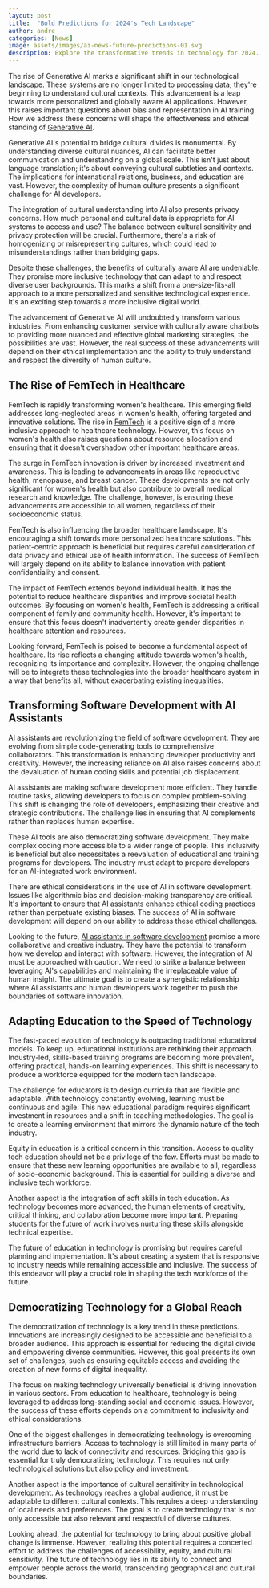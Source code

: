 ```yaml
---
layout: post
title:  "Bold Predictions for 2024's Tech Landscape"
author: andre
categories: [News]
image: assets/images/ai-news-future-predictions-01.svg
description: Explore the transformative trends in technology for 2024.
---
```


The rise of Generative AI marks a significant shift in our technological landscape. These systems are no longer limited to processing data; they're beginning to understand cultural contexts. This advancement is a leap towards more personalized and globally aware AI applications. However, this raises important questions about bias and representation in AI training. How we address these concerns will shape the effectiveness and ethical standing of [Generative AI](https://techwizco.com/comprehensive-guide-to-artificial-intelligence/).

Generative AI's potential to bridge cultural divides is monumental. By understanding diverse cultural nuances, AI can facilitate better communication and understanding on a global scale. This isn't just about language translation; it's about conveying cultural subtleties and contexts. The implications for international relations, business, and education are vast. However, the complexity of human culture presents a significant challenge for AI developers.

The integration of cultural understanding into AI also presents privacy concerns. How much personal and cultural data is appropriate for AI systems to access and use? The balance between cultural sensitivity and privacy protection will be crucial. Furthermore, there's a risk of homogenizing or misrepresenting cultures, which could lead to misunderstandings rather than bridging gaps.

Despite these challenges, the benefits of culturally aware AI are undeniable. They promise more inclusive technology that can adapt to and respect diverse user backgrounds. This marks a shift from a one-size-fits-all approach to a more personalized and sensitive technological experience. It's an exciting step towards a more inclusive digital world.

The advancement of Generative AI will undoubtedly transform various industries. From enhancing customer service with culturally aware chatbots to providing more nuanced and effective global marketing strategies, the possibilities are vast. However, the real success of these advancements will depend on their ethical implementation and the ability to truly understand and respect the diversity of human culture.


## The Rise of FemTech in Healthcare

FemTech is rapidly transforming women's healthcare. This emerging field addresses long-neglected areas in women's health, offering targeted and innovative solutions. The rise in [FemTech](https://femtechinsider.com/what-is-femtech/) is a positive sign of a more inclusive approach to healthcare technology. However, this focus on women's health also raises questions about resource allocation and ensuring that it doesn't overshadow other important healthcare areas.

The surge in FemTech innovation is driven by increased investment and awareness. This is leading to advancements in areas like reproductive health, menopause, and breast cancer. These developments are not only significant for women's health but also contribute to overall medical research and knowledge. The challenge, however, is ensuring these advancements are accessible to all women, regardless of their socioeconomic status.

FemTech is also influencing the broader healthcare landscape. It's encouraging a shift towards more personalized healthcare solutions. This patient-centric approach is beneficial but requires careful consideration of data privacy and ethical use of health information. The success of FemTech will largely depend on its ability to balance innovation with patient confidentiality and consent.

The impact of FemTech extends beyond individual health. It has the potential to reduce healthcare disparities and improve societal health outcomes. By focusing on women's health, FemTech is addressing a critical component of family and community health. However, it's important to ensure that this focus doesn't inadvertently create gender disparities in healthcare attention and resources.

Looking forward, FemTech is poised to become a fundamental aspect of healthcare. Its rise reflects a changing attitude towards women's health, recognizing its importance and complexity. However, the ongoing challenge will be to integrate these technologies into the broader healthcare system in a way that benefits all, without exacerbating existing inequalities.


## Transforming Software Development with AI Assistants

AI assistants are revolutionizing the field of software development. They are evolving from simple code-generating tools to comprehensive collaborators. This transformation is enhancing developer productivity and creativity. However, the increasing reliance on AI also raises concerns about the devaluation of human coding skills and potential job displacement.

AI assistants are making software development more efficient. They handle routine tasks, allowing developers to focus on complex problem-solving. This shift is changing the role of developers, emphasizing their creative and strategic contributions. The challenge lies in ensuring that AI complements rather than replaces human expertise.

These AI tools are also democratizing software development. They make complex coding more accessible to a wider range of people. This inclusivity is beneficial but also necessitates a reevaluation of educational and training programs for developers. The industry must adapt to prepare developers for an AI-integrated work environment.

There are ethical considerations in the use of AI in software development. Issues like algorithmic bias and decision-making transparency are critical. It's important to ensure that AI assistants enhance ethical coding practices rather than perpetuate existing biases. The success of AI in software development will depend on our ability to address these ethical challenges.

Looking to the future, [AI assistants in software development](https://www.elegantthemes.com/blog/wordpress/best-ai-coding-assistant) promise a more collaborative and creative industry. They have the potential to transform how we develop and interact with software. However, the integration of AI must be approached with caution. We need to strike a balance between leveraging AI's capabilities and maintaining the irreplaceable value of human insight. The ultimate goal is to create a synergistic relationship where AI assistants and human developers work together to push the boundaries of software innovation.


## Adapting Education to the Speed of Technology

The fast-paced evolution of technology is outpacing traditional educational models. To keep up, educational institutions are rethinking their approach. Industry-led, skills-based training programs are becoming more prevalent, offering practical, hands-on learning experiences. This shift is necessary to produce a workforce equipped for the modern tech landscape.

The challenge for educators is to design curricula that are flexible and adaptable. With technology constantly evolving, learning must be continuous and agile. This new educational paradigm requires significant investment in resources and a shift in teaching methodologies. The goal is to create a learning environment that mirrors the dynamic nature of the tech industry.

Equity in education is a critical concern in this transition. Access to quality tech education should not be a privilege of the few. Efforts must be made to ensure that these new learning opportunities are available to all, regardless of socio-economic background. This is essential for building a diverse and inclusive tech workforce.

Another aspect is the integration of soft skills in tech education. As technology becomes more advanced, the human elements of creativity, critical thinking, and collaboration become more important. Preparing students for the future of work involves nurturing these skills alongside technical expertise.

The future of education in technology is promising but requires careful planning and implementation. It's about creating a system that is responsive to industry needs while remaining accessible and inclusive. The success of this endeavor will play a crucial role in shaping the tech workforce of the future.


## Democratizing Technology for a Global Reach

The democratization of technology is a key trend in these predictions. Innovations are increasingly designed to be accessible and beneficial to a broader audience. This approach is essential for reducing the digital divide and empowering diverse communities. However, this goal presents its own set of challenges, such as ensuring equitable access and avoiding the creation of new forms of digital inequality.

The focus on making technology universally beneficial is driving innovation in various sectors. From education to healthcare, technology is being leveraged to address long-standing social and economic issues. However, the success of these efforts depends on a commitment to inclusivity and ethical considerations.

One of the biggest challenges in democratizing technology is overcoming infrastructure barriers. Access to technology is still limited in many parts of the world due to lack of connectivity and resources. Bridging this gap is essential for truly democratizing technology. This requires not only technological solutions but also policy and investment.

Another aspect is the importance of cultural sensitivity in technological development. As technology reaches a global audience, it must be adaptable to different cultural contexts. This requires a deep understanding of local needs and preferences. The goal is to create technology that is not only accessible but also relevant and respectful of diverse cultures.

Looking ahead, the potential for technology to bring about positive global change is immense. However, realizing this potential requires a concerted effort to address the challenges of accessibility, equity, and cultural sensitivity. The future of technology lies in its ability to connect and empower people across the world, transcending geographical and cultural boundaries.
